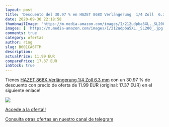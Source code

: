 ```yaml
---
layout: post
title: 'Descuento del 30.97 % en HAZET 868X Verlängerung  1/4 Zoll  6.3 m'
date: 2020-09-30 22:18:58
thumbnailImage: 'https://m.media-amazon.com/images/I/212udpba5XL._SL200_.jpg'
images: [ 'https://m.media-amazon.com/images/I/212udpba5XL._SL200_.jpg' ]
comments: true
category: ofertas
author: ring
slug: B001CA6FTM
description:
actualPrice: 11.99 EUR
comparePrice: 17.37 EUR
inStock: true
---
```


Tienes [HAZET 868X Verlängerung  1/4 Zoll  6.3 mm](https://www.amazon.com/dp/B001CA6FTM/?tag=redken08-20) con un 30.97 % de descuento con precio de oferta de 11.99 EUR (original: 17.37 EUR) en el siguiente enlace!

[![](https://m.media-amazon.com/images/I/212udpba5XL._SL200_.jpg)](https://www.amazon.com/dp/B001CA6FTM/?tag=redken08-20)

[Accede a la oferta!!](https://www.amazon.com/dp/B001CA6FTM/?tag=redken08-20)

[Consulta otras ofertas en nuestro canal de telegram](https://t.me/s/ofertas25)

